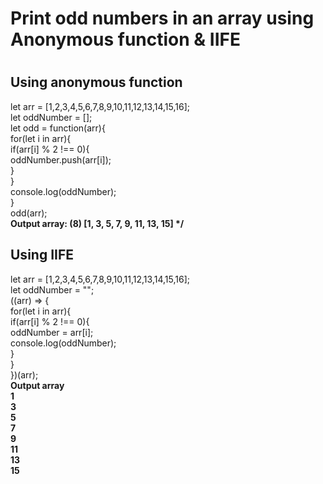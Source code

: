 <div>
<h1>Print odd numbers in an array using Anonymous function & IIFE<h1>
<h2>Using anonymous function</h2>
<p>let arr = [1,2,3,4,5,6,7,8,9,10,11,12,13,14,15,16];<br>
let oddNumber = [];<br>
let odd = function(arr){<br>
    for(let i in arr){<br>
    if(arr[i] % 2 !== 0){<br>
    oddNumber.push(arr[i]);<br>     
}<br>
    }<br>
    console.log(oddNumber);<br>
}<br>
odd(arr);<br>
<b>Output array: (8) [1, 3, 5, 7, 9, 11, 13, 15] */</b><br>
</p></div>

<div><h2>Using IIFE</h2>
<p>let arr = [1,2,3,4,5,6,7,8,9,10,11,12,13,14,15,16];<br>
let oddNumber = "";<br>
((arr) => {<br>
    for(let i in arr){<br>
    if(arr[i] % 2 !== 0){<br>
    oddNumber = arr[i];     <br>
    console.log(oddNumber);<br>
}<br>
    }<br>
})(arr);<br>
<b>Output array<br> 
1<br>
3<br>
5<br>
7<br>
9<br>
11<br>
13<br>
15 <br></b>
</p>
</div>